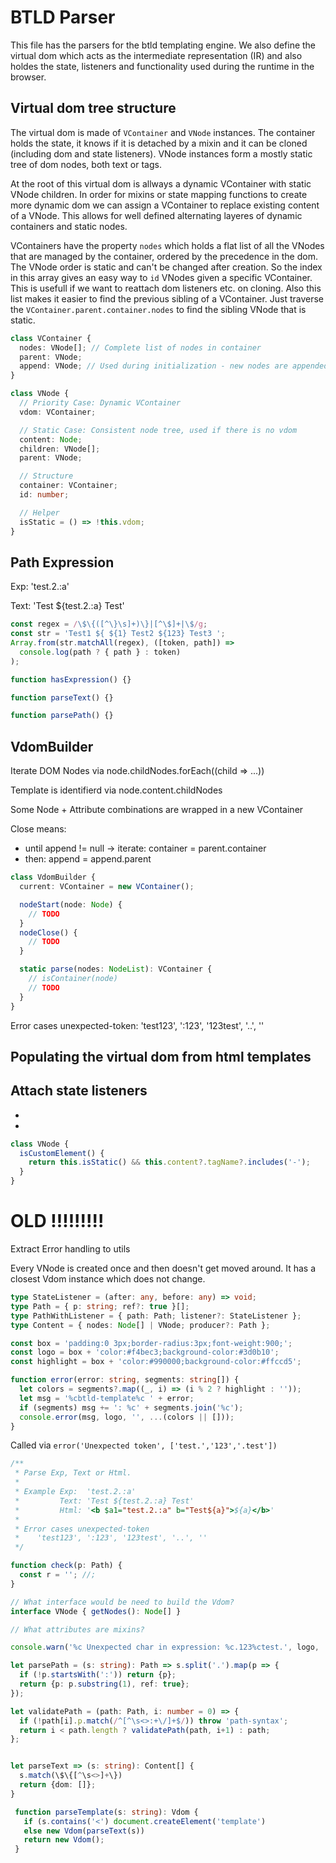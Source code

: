 # BTLD Parser

This file has the parsers for the btld templating engine. We also define the
virtual dom which acts as the intermediate representation (IR) and also holdes
the state, listeners and functionality used during the runtime in the browser.

## Virtual dom tree structure

The virtual dom is made of `VContainer` and `VNode` instances. The container
holds the state, it knows if it is detached by a mixin and it can be cloned
(including dom and state listeners). VNode instances form a mostly static tree
of dom nodes, both text or tags.

At the root of this virtual dom is allways a dynamic VContainer with static
VNode children. In order for mixins or state mapping functions to create more
dynamic dom we can assign a VContainer to replace existing content of a VNode.
This allows for well defined alternating layeres of dynamic containers and
static nodes.

VContainers have the property `nodes` which holds a flat list of all the VNodes
that are managed by the container, ordered by the precedence in the dom. The
VNode order is static and can't be changed after creation. So the index in this
array gives an easy way to `id` VNodes given a specific VContainer. This is
usefull if we want to reattach dom listeners etc. on cloning. Also this list
makes it easier to find the previous sibling of a VContainer. Just traverse the
`VContainer.parent.container.nodes` to find the sibling VNode that is static.

```typescript
class VContainer {
  nodes: VNode[]; // Complete list of nodes in container
  parent: VNode;
  append: VNode; // Used during initialization - new nodes are appended here
}

class VNode {
  // Priority Case: Dynamic VContainer
  vdom: VContainer;

  // Static Case: Consistent node tree, used if there is no vdom
  content: Node;
  children: VNode[];
  parent: VNode;

  // Structure
  container: VContainer;
  id: number;

  // Helper
  isStatic = () => !this.vdom;
}
```

## Path Expression

Exp: 'test.2.:a'

Text: 'Test ${test.2.:a} Test'

```typescript
const regex = /\$\{([^\}\s]+)\}|[^\$]+|\$/g;
const str = 'Test1 ${ ${1} Test2 ${123} Test3 ';
Array.from(str.matchAll(regex), ([token, path]) =>
  console.log(path ? { path } : token)
);

function hasExpression() {}

function parseText() {}

function parsePath() {}
```

## VdomBuilder

Iterate DOM Nodes via node.childNodes.forEach((child => ...))

Template is identifierd via node.content.childNodes

Some Node + Attribute combinations are wrapped in a new VContainer

Close means:

- until append != null -> iterate: container = parent.container
- then: append = append.parent

```typescript
class VdomBuilder {
  current: VContainer = new VContainer();

  nodeStart(node: Node) {
    // TODO
  }
  nodeClose() {
    // TODO
  }

  static parse(nodes: NodeList): VContainer {
    // isContainer(node)
    // TODO
  }
}
```

Error cases unexpected-token: 'test123', ':123', '123test', '..', ''

## Populating the virtual dom from html templates

## Attach state listeners

-

-

```typescript
class VNode {
  isCustomElement() {
    return this.isStatic() && this.content?.tagName?.includes('-');
  }
}
```

# OLD !!!!!!!!!

Extract Error handling to utils

Every VNode is created once and then doesn't get moved around. It has a closest
Vdom instance which does not change.

```typescript
type StateListener = (after: any, before: any) => void;
type Path = { p: string; ref?: true }[];
type PathWithListener = { path: Path; listener?: StateListener };
type Content = { nodes: Node[] | VNode; producer?: Path };
```

```typescript
const box = 'padding:0 3px;border-radius:3px;font-weight:900;';
const logo = box + 'color:#f4bec3;background-color:#3d0b10';
const highlight = box + 'color:#990000;background-color:#ffccd5';

function error(error: string, segments: string[]) {
  let colors = segments?.map((_, i) => (i % 2 ? highlight : ''));
  let msg = '%cbtld-template%c ' + error;
  if (segments) msg += ': %c' + segments.join('%c');
  console.error(msg, logo, '', ...(colors || []));
}
```

Called via `error('Unexpected token', ['test.','123','.test'])`

```typescript
/**
 * Parse Exp, Text or Html.
 *
 * Example Exp:  'test.2.:a'
 *         Text: 'Test ${test.2.:a} Test'
 *         Html: '<b $a1="test.2.:a" b="Test${a}">${a}</b>'
 *
 * Error cases unexpected-token
 *    'test123', ':123', '123test', '..', ''
 */
```

```typescript test
function check(p: Path) {
  const r = ''; //;
}
```

```typescript
// What interface would be need to build the Vdom?
interface VNode { getNodes(): Node[] }

// What attributes are mixins?

console.warn('%c Unexpected char in expression: %c.123%ctest.', logo, '', highlight, '');

let parsePath = (s: string): Path => s.split('.').map(p => {
  if (!p.startsWith(':')) return {p};
  return {p: p.substring(1), ref: true};
});

let validatePath = (path: Path, i: number = 0) => {
  if (!path[i].p.match(/^[^\s<>:+\/]+$/)) throw 'path-syntax';
  return i < path.length ? validatePath(path, i+1) : path;
};


let parseText => (s: string): Content[] {
  s.match(\$\{[^\s<>]+\})
  return {dom: []};
}

 function parseTemplate(s: string): Vdom {
   if (s.contains('<') document.createElement('template')
   else new Vdom(parseText(s))
   return new Vdom();
 }
```
